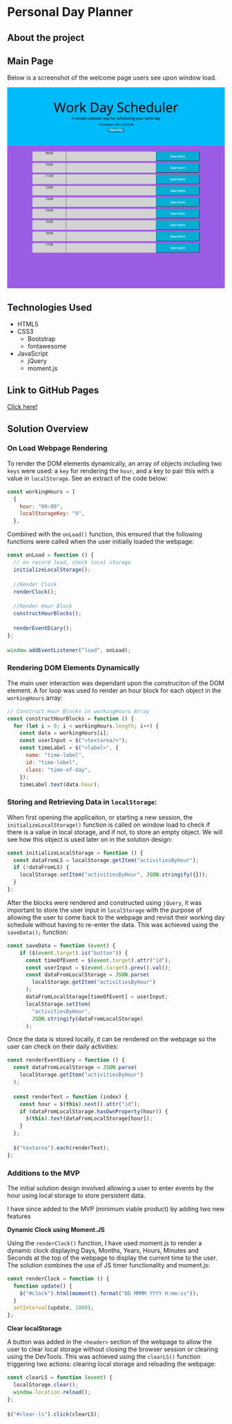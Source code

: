 # Personal Day Planner

## About the project

## Main Page

Below is a screenshot of the welcome page users see upon window load.

![Original Website](./assets/img/screenshot.png)

## Technologies Used

- HTML5
- CSS3
  - Bootstrap
  - fontawesome
- JavaScript
  - jQuery
  - moment.js

## Link to GitHub Pages

[Click here!](https://conorjkelly96.github.io/personal-day-planner/)

## Solution Overview

### On Load Webpage Rendering

To render the DOM elements dynamically, an array of objects including two `keys` were used: a `key` for rendering the `hour`, and a key to pair this with a value in `localStorage`. See an extract of the code below:

```javascript
const workingHours = [
  {
    hour: "09:00",
    localStorageKey: "9",
  },
```

Combined with the `onLoad()` function, this ensured that the following functions were called when the user initially loaded the webpage:

```javascript
const onLoad = function () {
  // on record load, check local storage
  initializeLocalStorage();

  //Render Clock
  renderClock();

  //Render Hour Block
  constructHourBlocks();

  renderEventDiary();
};

window.addEventListener("load", onLoad);
```

### Rendering DOM Elements Dynamically

The main user interaction was dependant upon the construciton of the DOM element. A for loop was used to render an hour block for each object in the `workingHours` array:

```javascript
// Construct Hour Blocks in workingHours Array
const constructHourBlocks = function () {
  for (let i = 0; i < workingHours.length; i++) {
    const data = workingHours[i];
    const userInput = $("<textarea/>");
    const timeLabel = $("<label>", {
      name: "time-label",
      id: "time-label",
      class: "time-of-day",
    });
    timeLabel.text(data.hour);
```

### Storing and Retrieving Data in `localStorage`:

When first opening the applicaiton, or starting a new session, the `initializeLocalStorage()` function is called on window load to check if there is a value in local storage, and if not, to store an empty object. We will see how this object is used later on in the solution design:

```javascript
const initializeLocalStorage = function () {
  const dataFromLS = localStorage.getItem("activitiesByHour");
  if (!dataFromLS) {
    localStorage.setItem("activitiesByHour", JSON.stringify({}));
  }
};
```

After the blocks were rendered and constructed using `jQuery`, it was important to store the user input in `localStorage` with the purpose of allowing the user to come back to the webpage and revisit their working day schedule without having to re-enter the data. This was achieved using the `saveData();` function:

```javascript
const saveData = function (event) {
    if ($(event.target).is("button")) {
      const timeOfEvent = $(event.target).attr("id");
      const userInput = $(event.target).prev().val();
      const dataFromLocalStorage = JSON.parse(
        localStorage.getItem("activitiesByHour")
      );
      dataFromLocalStorage[timeOfEvent] = userInput;
      localStorage.setItem(
        "activitiesByHour",
        JSON.stringify(dataFromLocalStorage)
      );
```

Once the data is stored locally, it can be rendered on the webpage so the user can check on their daily activities:

```javascript
const renderEventDiary = function () {
  const dataFromLocalStorage = JSON.parse(
    localStorage.getItem("activitiesByHour")
  );

  const renderText = function (index) {
    const hour = $(this).next().attr("id");
    if (dataFromLocalStorage.hasOwnProperty(hour)) {
      $(this).text(dataFromLocalStorage[hour]);
    }
  };

  $("textarea").each(renderText);
};
```

### Additions to the MVP

The initial solution design involved allowing a user to enter events by the hour using local storage to store persistent data.

I have since added to the MVP (minimum viable product) by adding two new features

**Dynamic Clock using Moment.JS**

Using the `renderClock()` function, I have used moment.js to render a dynamic clock displaying Days, Months, Years, Hours, Minutes and Seconds at the top of the webpage to display the current time to the user. The solution combines the use of JS timer functionality and moment.js:

```javascript
const renderClock = function () {
  function update() {
    $("#clock").html(moment().format("DD MMMM YYYY H:mm:ss"));
  }
  setInterval(update, 1000);
};
```

**Clear localStorage**

A button was added in the `<header>` section of the webpage to allow the user to clear local storage without closing the browser session or clearing using the DevTools. This was achieved using the `clearLS()` function triggering two actions: clearing local storage and reloading the webpage:

```javascript
const clearLS = function (event) {
  localStorage.clear();
  window.location.reload();
};

$("#clear-ls").click(clearLS);
```
